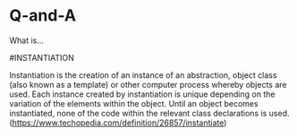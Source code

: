 # Q-and-A

What is...

#INSTANTIATION

Instantiation is the creation of an instance of an abstraction, object class (also known as a template) or other computer process whereby objects are used. Each instance created by instantiation is unique depending on the variation of the elements within the object. Until an object becomes instantiated, none of the code within the relevant class declarations is used. (https://www.techopedia.com/definition/26857/instantiate)

